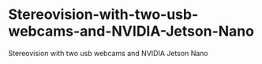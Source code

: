 # Stereovision-with-two-usb-webcams-and-NVIDIA-Jetson-Nano
Stereovision with two usb webcams and NVIDIA Jetson Nano
